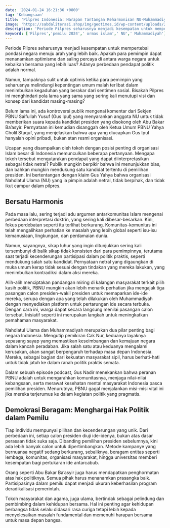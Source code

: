 ```yaml
---
date: '2024-01-24 16:21:36 +0800'
tag: 'Kebangsaan'
title: 'Pilpres Indonesia: Harapan Tantangan Keharmonisan NU-Muhammadiyah'
image: 'https://sabdaliterasi.shop/img/geotimes.id/wp-content/uploads/2017/06/antarafoto-aksi-bela-islam-iii-021216-agr-03-e1498257262677.jpg'
description: 'Periode Pilpres seharusnya menjadi kesempatan untuk mempertebal pondasi negara menuju arah yang lebih baik. Apakah para pemimpin dapat menanamkan optimisme.'
keyword: ['Pilpres','pemilu 2024',' ormas islam',' NU',' Muhammadiyah']
---
```

<p>Periode Pilpres seharusnya menjadi kesempatan untuk mempertebal pondasi negara menuju arah yang lebih baik. Apakah para pemimpin dapat menanamkan optimisme dan saling percaya di antara warga negara untuk kebaikan bersama yang lebih luas? Adanya perbedaan pendapat politik adalah normal.</p><p>Namun, tampaknya sulit untuk optimis ketika para pemimpin yang seharusnya melindungi kepentingan umum malah terlibat dalam menimbulkan kegaduhan yang berakar dari sentimen sosial. Bisakah Pilpres ini menghindari pola lama yang sama yang sering kali menutupi visi dan konsep dari kandidat masing-masing?</p><p>Belum lama ini, ada kontroversi publik mengenai komentar dari Sekjen PBNU Saifullah Yusuf (Gus Ipul) yang menyarankan anggota NU untuk tidak memberikan suara kepada kandidat presiden yang disokong oleh Abu Bakar Ba’asyir. Pernyataan ini kemudian disanggah oleh Ketua Umum PBNU Yahya Cholil Staquf, yang menjelaskan bahwa apa yang diucapkan Gus Ipul hanyalah opini pribadi, bukan stan resmi organisasi.</p><p>Ucapan yang disampaikan oleh tokoh dengan posisi penting di organisasi Islam besar di Indonesia memunculkan beberapa pertanyaan. Mengapa tokoh tersebut mengutarakan pendapat yang dapat diinterpretasikan sebagai tidak netral? Publik mungkin berpikir bahwa ini menunjukkan bias, dan bahkan mungkin mendukung satu kandidat tertentu di pemilihan presiden. Ini bertentangan dengan klaim Gus Yahya bahwa organisasi Nahdlatul Ulama (NU) yang ia pimpin adalah netral, tidak berpihak, dan tidak ikut campur dalam pilpres.</p><h2>Bersatu Harmonis</h2><p>Pada masa lalu, sering terjadi adu argumen antarkomunitas Islam mengenai perbedaan interpretasi doktrin, yang sering kali dibesar-besarkan. Kini, fokus perdebatan seperti itu terlihat berkurang. Komunitas-komunitas ini telah mengalihkan perhatian ke masalah yang lebih global seperti isu-isu kemanusiaan, lingkungan, dan perdamaian dunia. </p><p>Namun, sayangnya, sikap luhur yang ingin ditunjukkan sering kali tersembunyi di balik sikap tidak konsisten dari para pemimpinnya, terutama saat terjadi kecenderungan partisipasi dalam politik praktis, seperti mendukung salah satu kandidat. Pernyataan netral yang digaungkan di muka umum kerap tidak sesuai dengan tindakan yang mereka lakukan, yang menimbulkan kontradiksi dalam aksi mereka.</p><p>Alih-alih menciptakan pandangan miring di kalangan masyarakat terkait pilih kasih politik, PBNU mungkin akan lebih menarik perhatian jika mengajak tiga pasangan calon presiden-wakil presiden untuk memaparkan ide-ide mereka, serupa dengan apa yang telah dilakukan oleh Muhammadiyah dengan menyediakan platform untuk pertarungan ide secara terbuka. Dengan cara ini, warga dapat secara langsung menilai pasangan calon tersebut. Inisiatif seperti ini merupakan langkah untuk meningkatkan pemahaman masyarakat.</p><p>Nahdlatul Ulama dan Muhammadiyah merupakan dua pilar penting bagi negara Indonesia. Mengutip pemikiran Cak Nur, keduanya layaknya sepasang sayap yang memastikan keseimbangan dan kemajuan negara dalam kancah peradaban. Jika salah satu atau keduanya mengalami kerusakan, akan sangat berpengaruh terhadap masa depan Indonesia. Mereka, sebagai bagian dari kekuatan masyarakat sipil, harus berhati-hati untuk tidak jatuh ke dalam ranah politik praktis semata.</p><p>Dalam sebuah episode podcast, Gus Nadir menekankan bahwa peranan PBNU adalah untuk mengarahkan komunitasnya, menjaga nilai-nilai kebangsaan, serta merawat kesehatan mental masyarakat Indonesia pasca pemilihan presiden. Menurutnya, PBNU gagal menjalankan misi-misi vital ini jika mereka terjerumus ke dalam kegiatan politik yang pragmatis.</p><h2>Demokrasi Beragam: Menghargai Hak Politik dalam Pemilu</h2><p>Tiap individu mempunyai pilihan dan kecenderungan yang unik. Dari perbedaan ini, setiap calon presiden diuji ide-idenya, bukan atas dasar perasaan tidak suka saja. Dibanding pemilihan presiden sebelumnya, kini ada lebih banyak calon untuk dipertimbangkan. Metode kampanye yang bernuansa negatif sedang berkurang, sebaliknya, beragam entitas seperti lembaga, komunitas, organisasi masyarakat, hingga universitas memberi kesempatan bagi pertukaran ide antarcabub.</p><p>Orang seperti Abu Bakar Ba’asyir juga harus mendapatkan penghormatan atas hak politiknya. Semua pihak harus menanamkan prasangka baik. Partisipasinya dalam pemilu dapat menjadi ukuran keberhasilan program deradikalisasi pemerintah.</p><p>Tokoh masyarakat dan agama, juga ulama, bertindak sebagai pelindung dan pembimbing dalam kehidupan bersama. Hal ini penting agar kehidupan berbangsa tidak selalu didasari rasa curiga tetapi lebih kepada menyelesaikan masalah fundamental dan memenuhi harapan bersama untuk masa depan bangsa.</p>